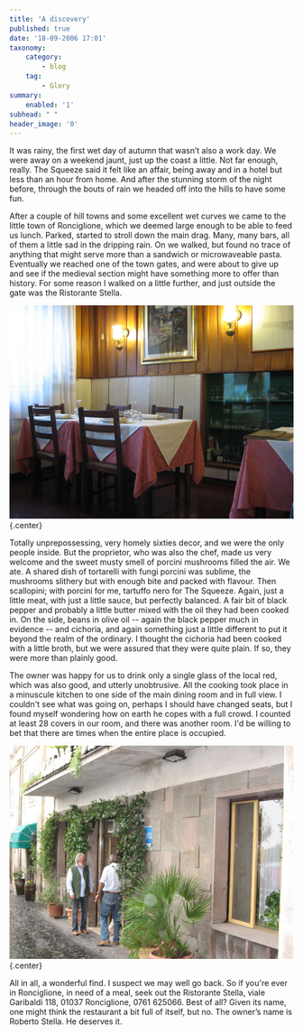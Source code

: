 ```yaml
---
title: 'A discovery'
published: true
date: '18-09-2006 17:01'
taxonomy:
    category:
        - blog
    tag:
        - Glory
summary:
    enabled: '1'
subhead: " "
header_image: '0'
---
```


It was rainy, the first wet day of autumn that wasn’t also a work day. We were away on a weekend jaunt, just up the coast a little. Not far enough, really. The Squeeze said it felt like an affair, being away and in a hotel but less than an hour from home. And after the stunning storm of the night before, through the bouts of rain we headed off into the hills to have some fun.

After a couple of hill towns and some excellent wet curves we came to the little town of Ronciglione, which we deemed large enough to be able to feed us lunch. Parked, started to stroll down the main drag. Many, many bars, all of them a little sad in the dripping rain. On we walked, but found no trace of anything that might serve more than a sandwich or microwaveable pasta. Eventually we reached one of the town gates, and were about to give up and see if the medieval section might have something more to offer than history. For some reason I walked on a little further, and just outside the gate was the Ristorante Stella.

![Interior of the Ristorante Stella Interior](ristorante-stella-interior.jpg){.center}

Totally unprepossessing, very homely sixties decor, and we were the only people inside. But the proprietor, who was also the chef, made us very welcome and the sweet musty smell of porcini mushrooms filled the air. We ate. A shared dish of tortarelli with fungi porcini was sublime, the mushrooms slithery but with enough bite and packed with flavour. Then scallopini; with porcini for me, tartuffo nero for The Squeeze. Again, just a little meat, with just a little sauce, but perfectly balanced. A fair bit of black pepper and probably a little butter mixed with the oil they had been cooked in. On the side, beans in olive oil -- again the black pepper much in evidence -- and cichoria, and again something just a little different to put it beyond the realm of the ordinary. I thought the cichoria had been cooked with a little broth, but we were assured that they were quite plain. If so, they were more than plainly good.

The owner was happy for us to drink only a single glass of the local red, which was also good, and utterly unobtrusive. All the cooking took place in a minuscule kitchen to one side of the main dining room and in full view. I couldn't see what was going on, perhaps I should have changed seats, but I found myself wondering how on earth he copes with a full crowd. I counted at least 28 covers in our room, and there was another room. I'd be willing to bet that there are times when the entire place is occupied.

![Exterior of the Ristorante Stella Exterior](ristorante-stella-exterior.jpg){.center}

All in all, a wonderful find. I suspect we may well go back. So if you're ever in Ronciglione, in need of a meal, seek out the Ristorante Stella, viale Garibaldi 118, 01037 Ronciglione, 0761 625066. Best of all? Given its name, one might think the restaurant a bit full of itself, but no. The owner’s name is Roberto Stella. He deserves it.
